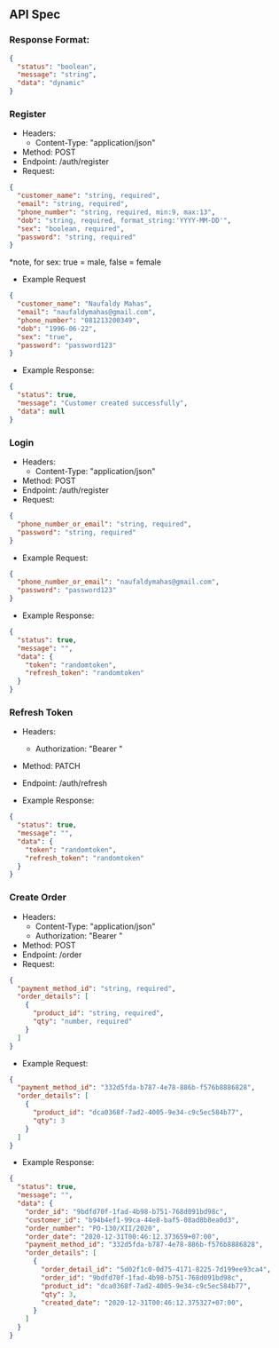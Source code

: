 ## API Spec
### Response Format:
```json
{
  "status": "boolean",
  "message": "string",
  "data": "dynamic"
}
```
### Register
- Headers:
  - Content-Type: "application/json"
- Method: POST
- Endpoint: /auth/register
- Request:
```json
{
  "customer_name": "string, required",
  "email": "string, required",
  "phone_number": "string, required, min:9, max:13",
  "dob": "string, required, format_string:'YYYY-MM-DD'",
  "sex": "boolean, required",
  "password": "string, required"
}
```
*note, for sex: true = male, false = female
- Example Request
```json
{
  "customer_name": "Naufaldy Mahas",
  "email": "naufaldymahas@gmail.com",
  "phone_number": "081213200349",
  "dob": "1996-06-22",
  "sex": "true",
  "password": "password123"
}
```
- Example Response:
```json
{
  "status": true,
  "message": "Customer created successfully",
  "data": null
}
```

### Login
- Headers:
  - Content-Type: "application/json"
- Method: POST
- Endpoint: /auth/register
- Request:
```json
{
  "phone_number_or_email": "string, required",
  "password": "string, required"
}
```
- Example Request:
```json
{
  "phone_number_or_email": "naufaldymahas@gmail.com",
  "password": "password123"
}
```

- Example Response:
```json
{
  "status": true,
  "message": "",
  "data": {
    "token": "randomtoken",
    "refresh_token": "randomtoken"
  }
}
```

### Refresh Token
- Headers:
  - Authorization: "Bearer <token>"
- Method: PATCH
- Endpoint: /auth/refresh

- Example Response:
```json
{
  "status": true,
  "message": "",
  "data": {
    "token": "randomtoken",
    "refresh_token": "randomtoken"
  }
}
```

### Create Order
- Headers:
  - Content-Type: "application/json"
  - Authorization: "Bearer <token>"
- Method: POST
- Endpoint: /order
- Request:
```json
{
  "payment_method_id": "string, required",
  "order_details": [
    {
      "product_id": "string, required",
      "qty": "number, required"
    }
  ]
}
```
- Example Request:
```json
{
  "payment_method_id": "332d5fda-b787-4e78-886b-f576b8886828",
  "order_details": [
    {
      "product_id": "dca0368f-7ad2-4005-9e34-c9c5ec584b77",
      "qty": 3
    }
  ]
}
```
- Example Response:
```json
{
  "status": true,
  "message": "",
  "data": {
    "order_id": "9bdfd70f-1fad-4b98-b751-768d091bd98c",
    "customer_id": "b94b4ef1-99ca-44e8-baf5-08ad8b8ea0d3",
    "order_number": "PO-130/XII/2020",
    "order_date": "2020-12-31T00:46:12.373659+07:00",
    "payment_method_id": "332d5fda-b787-4e78-886b-f576b8886828",
    "order_details": [
      {
        "order_detail_id": "5d02f1c0-0d75-4171-8225-7d199ee93ca4",
        "order_id": "9bdfd70f-1fad-4b98-b751-768d091bd98c",
        "product_id": "dca0368f-7ad2-4005-9e34-c9c5ec584b77",
        "qty": 3,
        "created_date": "2020-12-31T00:46:12.375327+07:00",
      }
    ]
  }
}
```